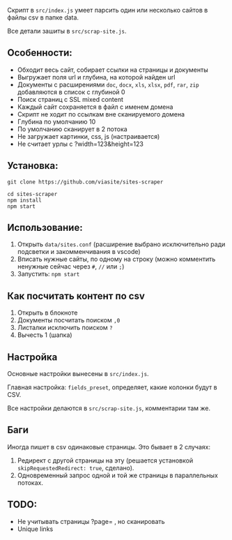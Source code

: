 Скрипт в `src/index.js` умеет парсить один или несколько сайтов в файлы csv в папке data.

Все детали зашиты в `src/scrap-site.js`.

## Особенности:
- Обходит весь сайт, собирает ссылки на страницы и документы
- Выгружает поля url и глубина, на которой найден url
- Документы с расширениями `doc`, `docx`, `xls`, `xlsx`, `pdf`, `rar`, `zip` добавляются в список с глубиной 0
- Поиск страниц с SSL mixed content
- Каждый сайт сохраняется в файл с именем домена
- Скрипт не ходит по ссылкам вне сканируемого домена
- Глубина по умолчанию 10
- По умолчанию сканирует в 2 потока
- Не загружает картинки, css, js (настраивается)
- Не считает урлы с ?width=123&height=123

## Установка:
```
git clone https://github.com/viasite/sites-scraper

cd sites-scraper
npm install
npm start
```

## Использование:
1. Открыть `data/sites.conf` (расширение выбрано исключительно ради подсветки и закомменчивания в vscode)
2. Вписать нужные сайты, по одному на строку (можно комментить ненужные сейчас через `#`, `//` или `;`)
3. Запустить: `npm start`

## Как посчитать контент по csv
1. Открыть в блокноте
2. Документы посчитать поиском `,0`
3. Листалки исключить поиском `?`
4. Вычесть 1 (шапка)

## Настройка
Основные настройки вынесены в `src/index.js`.

Главная настройка: `fields_preset`, определяет, какие колонки будут в CSV.

Все настройки делаются в `src/scrap-site.js`, комментарии там же.

## Баги
Иногда пишет в csv одинаковые страницы. Это бывает в 2 случаях: 
1. Редирект с другой страницы на эту (решается установкой `skipRequestedRedirect: true`, сделано).
2. Одновременный запрос одной и той же страницы в параллельных потоках.

## TODO:
- Не учитывать страницы ?page= , но сканировать
- Unique links
